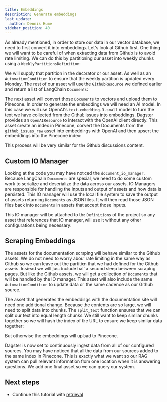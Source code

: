 ```yaml
---
title: Embeddings
description: Generate embeddings
last_update:
  author: Dennis Hume
sidebar_position: 40
---
```


As already mentioned, in order to store our data in our vector database, we need to first convert it into embeddings. Let's look at Github first. One thing we will want to be careful of when extracting data from Github is to avoid rate limiting. We can do this by partitioning our asset into weekly chunks using a `WeeklyPartitionsDefinition`:

<CodeExample path="project_ask_ai_dagster/project_ask_ai_dagster/assets/ingestion.py" language="python" lineStart="11" lineEnd="13"/>

We will supply that partition in the decorator or our asset. As well as an `AutomationCondition` to ensure that the weekly partition is updated every Monday. The rest of our asset will use the `GithubResource` we defined earlier and return a list of LangChain `Documents`:

<CodeExample path="project_ask_ai_dagster/project_ask_ai_dagster/assets/ingestion.py" language="python" lineStart="15" lineEnd="53"/>

The next asset will convert those `Documents` to vectors and upload them to Pinecone. In order to generate the embeddings we will need an AI model. In this case we will use OpenAI's `text-embedding-3-small` model to turn the text we have collected from the Github issues into embeddings. Dagster provides an `OpenAIResource` to interact with the OpenAI client directly. This asset create an index in Pinecone, convert the Documents from the `github_issues_raw` asset into embeddings with OpenAI and then upsert the embeddings into the Pinecone index:

<CodeExample path="project_ask_ai_dagster/project_ask_ai_dagster/assets/ingestion.py" language="python" lineStart="55" lineEnd="125"/>

This process will be very similar for the Github discussions content.


## Custom IO Manager
Looking at the code you may have noticed the `document_io_manager`. Because LangChain `Documents` are special, we need to do some custom work to serialize and deserialize the data across our assets. IO Managers are responsible for handling the inputs and output of assets and how data is persisted. This IO manager will use the local file system to save the output of assets returning `Documents` as JSON files. It will then read those JSON files back into `Documents` in assets that accept those inputs.


<CodeExample path="project_ask_ai_dagster/project_ask_ai_dagster/definitions.py" language="python" lineStart="13" lineEnd="44"/>

This IO manager will be attached to the `Definitions` of the project so any asset that references that IO manager, will use it without any other configurations being necessary:

<CodeExample path="project_ask_ai_dagster/project_ask_ai_dagster/definitions.py" language="python" lineStart="55" lineEnd="65"/>


## Scraping Embeddings

The assets for the documentation scraping will behave similar to the Github assets. We do not need to worry about rate limiting in the same way as Github so we can leave out the partition that we had defined for the Github assets. Instead we will just include half a second sleep between scraping pages. But like the Github assets, we will get a collection of `Documents` that will be handled by the IO manager. This asset will also include the same `AutomationCondition` to update data on the same cadence as our Github source.

<CodeExample path="project_ask_ai_dagster/project_ask_ai_dagster/assets/ingestion.py" language="python" lineStart="245" lineEnd="300"/>

The asset that generates the embeddings with the documentation site will need one additional change. Because the contents are so large, we will need to split data into chunks. The `split_text` function ensures that we can split our text into equal length chunks. We still want to keep similar chunks together so we will hash the index of the URL to ensure we keep similar data together:

<CodeExample path="project_ask_ai_dagster/project_ask_ai_dagster/assets/ingestion.py" language="python" lineStart="395" lineEnd="410"/>

But otherwise the embeddings will upload to Pinecone.

Dagster is now set to continuously ingest data from all of our configured sources. You may have noticed that all the data from our sources added to the same index in Pinecone. This is exactly what we want so our RAG system can pull relevant information from one location when it is answering questions. We add one final asset so we can query our system.

## Next steps

- Continue this tutorial with [retrieval](retrieval)

